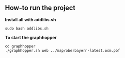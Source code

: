 ## How-to run the project

__Install all with addlibs.sh__
```
sudo bash addlibs.sh
```

__To start the graphhopper__
```
cd graphhopper
./graphhopper.sh web ../map/oberbayern-latest.osm.pbf
```